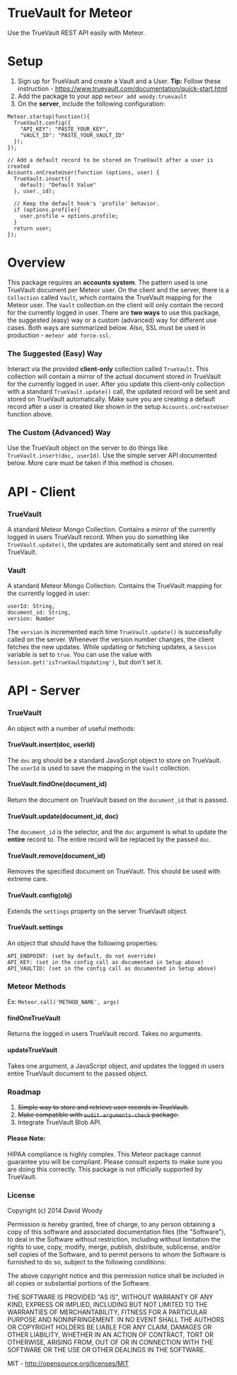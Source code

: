 TrueVault for Meteor
=============================

Use the TrueVault REST API easily with Meteor.

# Setup
1. Sign up for TrueVault and create a Vault and a User. **Tip:** Follow these instruction - https://www.truevault.com/documentation/quick-start.html
2. Add the package to your app `meteor add woody:truevault`
3. On the **server**, include the following configuration:

```
Meteor.startup(function(){
  TrueVault.config({
    "API_KEY": "PASTE_YOUR_KEY",
    "VAULT_ID": "PASTE_YOUR_VAULT_ID"
  });
});

// Add a default record to be stored on TrueVault after a user is created
Accounts.onCreateUser(function (options, user) {
  TrueVault.insert({
    default: "Default Value"
  }, user._id);

  // Keep the default hook's 'profile' behavior.
  if (options.profile){
    user.profile = options.profile;
  }
  return user;
});
```

# Overview

This package requires an **accounts system**. The pattern used is one TrueVault document per Meteor user. On the client and the server, there is a `Collection` called `Vault`, which contains the TrueVault mapping for the Meteor user. The `Vault` collection on the client will only contain the record for the currently logged in user. There are **two ways** to use this package, the suggested (easy) way or a custom (advanced) way for different use cases. Both ways are summarized below. Also, SSL must be used in production - `meteor add force-ssl`.


### The Suggested (Easy) Way

Interact via the provided **client-only** collection called `TrueVault`. This collection will contain a mirror of the actual document stored in TrueVault for the currently logged in user. After you update this client-only collection with a standard `TrueVault.update()` call, the updated record will be sent and stored on TrueVault automatically. Make sure you are creating a default record after a user is created like shown in the setup `Accounts.onCreateUser` function above.

### The Custom (Advanced) Way

Use the TrueVault object on the server to do things like `TrueVault.insert(doc, userId)`. Use the simple server API documented below. More care must be taken if this method is chosen.


# API - Client

### TrueVault

A standard Meteor Mongo Collection. Contains a mirror of the currently logged in users TrueVault record. When you do something like `TrueVault.update()`, the updates are automatically sent and stored on real TrueVault.

### Vault

A standard Meteor Mongo Collection. Contains the TrueVault mapping for the currently logged in user: 
```
userId: String, 
document_id: String,
version: Number
```

The `version` is incremented each time `TrueVault.update()` is successfully called on the server. Whenever the version number changes, the client fetches the new updates. While updating or fetching updates, a `Session` variable is set to `true`. You can use the value with `Session.get('isTrueVaultUpdating')`, but don't set it.


# API - Server

### TrueVault

An object with a number of useful methods:

#### TrueVault.insert(doc, userId)

The `doc` arg should be a standard JavaScript object to store on TrueVault. The `userId` is used to save the mapping in the `Vault` collection.

#### TrueVault.findOne(document_id)

Return the document on TrueVault based on the `document_id` that is passed.

#### TrueVault.update(document_id, doc)

The `document_id` is the selector, and the `doc` argument is what to update the **entire** record to. The entire record will be replaced by the passed `doc`.

#### TrueVault.remove(document_id)

Removes the specified document on TrueVault. This should be used with extreme care.

#### TrueVault.config(obj)

Extends the `settings` property on the server TrueVault object.

#### TrueVault.settings

An object that should have the following properties:
```
API_ENDPOINT: (set by default, do not override)
API_KEY: (set in the config call as documented in Setup above)
API_VAULTID: (set in the config call as documented in Setup above)
```


### Meteor Methods
Ex: `Meteor.call('METHOD_NAME', args)`

#### findOneTrueVault

Returns the logged in users TrueVault record. Takes no arguments.

#### updateTrueVault

Takes one argument, a JavaScript object, and updates the logged in users entire TrueVault document to the passed object.


### Roadmap

1. ~~Simple way to store and retrieve user records in TrueVault.~~
2. ~~Make compatible with `audit-arguments-check` package.~~
3. Integrate TrueVault Blob API.

#### Please Note:

HIPAA compliance is highly complex. This Meteor package cannot guarantee you will be compliant. Please consult experts to make sure you are doing this correctly. This package is not officially supported by TrueVault.

### License

Copyright (c) 2014 David Woody

Permission is hereby granted, free of charge, to any person obtaining a copy
of this software and associated documentation files (the "Software"), to deal
in the Software without restriction, including without limitation the rights
to use, copy, modify, merge, publish, distribute, sublicense, and/or sell
copies of the Software, and to permit persons to whom the Software is
furnished to do so, subject to the following conditions:

The above copyright notice and this permission notice shall be included in
all copies or substantial portions of the Software.

THE SOFTWARE IS PROVIDED "AS IS", WITHOUT WARRANTY OF ANY KIND, EXPRESS OR
IMPLIED, INCLUDING BUT NOT LIMITED TO THE WARRANTIES OF MERCHANTABILITY,
FITNESS FOR A PARTICULAR PURPOSE AND NONINFRINGEMENT. IN NO EVENT SHALL THE
AUTHORS OR COPYRIGHT HOLDERS BE LIABLE FOR ANY CLAIM, DAMAGES OR OTHER
LIABILITY, WHETHER IN AN ACTION OF CONTRACT, TORT OR OTHERWISE, ARISING FROM,
OUT OF OR IN CONNECTION WITH THE SOFTWARE OR THE USE OR OTHER DEALINGS IN
THE SOFTWARE.

MIT - http://opensource.org/licenses/MIT
